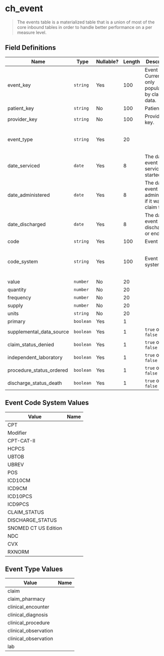 # ch_event

> The events table is a materialized table that is a union of most of the core inbound tables in order to handle better performance on a per measure level.
> 

## Field Definitions

| Name | Type | Nullable? | Length | Description | Values |
| --- | --- | --- | --- | --- | --- |
| event_key | `string` | Yes | 100 | Event key.  Currently only populated by claims data. |  |
| patient_key | `string` | No | 100 | Patient key. |  |
| provider_key | `string` | No | 100 | Provider key. | `YYYYMMDD` |
| event_type | `string` | Yes | 20 |  | [See Event Type Values](/data-model/materialized/ch_event#event-type-values) |
| date_serviced | `date` | Yes | 8 | The date the event was serviced or started. |  |
| date_administered | `date` | Yes | 8 | The date the event was administered if it was a claim type. |  |
| date_discharged | `date` | Yes | 8 | The date the event discharged or ended. |  |
| code | `string` | Yes | 100 | Event code |  |
| code_system | `string` | Yes | 100 | Event code system | [See Event Code Flag Values](/data-model/inbound/ch_encounter#diagnosis-flag-values) |
| value | `number` | No | 20 |  |  |
| quantity | `number` | No | 20 |  |  |
| frequency | `number` | No | 20 |  |  |
| supply | `number` | No | 20 |  |  |
| units | `string` | No | 20 |  |  |
| primary | `boolean` | Yes | 1 |  |  |
| supplemental_data_source | `boolean` | Yes | 1 | `true` or `false` |  |
| claim_status_denied | `boolean` | Yes | 1 | `true` or `false` |  |
| independent_laboratory | `boolean` | Yes | 1 | `true` or `false` |  |
| procedure_status_ordered | `boolean` | Yes | 1 | `true` or `false` |  |
| discharge_status_death | `boolean` | Yes | 1 | `true` or `false` |  |

## Event Code System Values

| Value | Name |
| --- | --- |
| CPT |  |
| Modifier |  |
| CPT-CAT-II |  |
| HCPCS |  |
| UBTOB |  |
| UBREV |  |
| POS |  |
| ICD10CM |  |
| ICD9CM |  |
| ICD10PCS |  |
| ICD9PCS |  |
| CLAIM_STATUS |  |
| DISCHARGE_STATUS |  |
| SNOMED CT US Edition |  |
| NDC |  |
| CVX |  |
| RXNORM |  |

## Event Type Values

| Value | Name |
| --- | --- |
| claim |  |
| claim_pharmacy |  |
| clinical_encounter |  |
| clinical_diagnosis |  |
| clinical_procedure |  |
| clinical_observation |  |
| clinical_observation |  |
| lab |  |